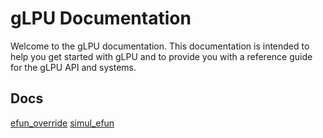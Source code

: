 # gLPU Documentation

Welcome to the gLPU documentation. This documentation is intended to help you get started with gLPU and to provide you with a reference guide for the gLPU API and systems.

## Docs
[efun_override](efun_override)
[simul_efun](simul_efun)
